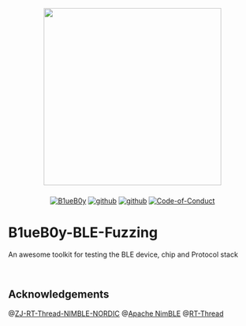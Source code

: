 <div align="center">
	<img border=0 src="https://github.com/Charmve/BLE-Security-Attack-Defence/raw/master/logo.jpg" width="360">
</div>
<h3 align="center"></h3>
<p align="center">
  <a href="https://github.com/Charmve/B1ueB0y-BLE-Fuzzing"><img src="https://img.shields.io/badge/👓-B1ueB0y-blue" alt="B1ueB0y"></a>
  <a href="https://github.com/Charmve/BLE-Security-Attack-Defence"><img src="https://img.shields.io/badge/BLE-Security-red" alt="github"></a>
  <a href="https://github.com/Charmve"><img src="https://img.shields.io/badge/GitHub-Charmve-gray" alt="github"></a>
  <a href="https://github.com/Charmve/B1ueB0y-BLE-Fuzzing/blob/main/LICENSE"><img src="https://img.shields.io/badge/Licence-MIT-green" alt="Code-of-Conduct"></a>
</p>

# B1ueB0y-BLE-Fuzzing
An awesome toolkit for testing the BLE device, chip and Protocol stack

<br>

## Acknowledgements

@[ZJ-RT-Thread-NIMBLE-NORDIC](https://github.com/ZJ-TEK/ZJ-RT-Thread-NIMBLE-NORDIC) @[Apache NimBLE](https://github.com/apache/mynewt-nimble) @[RT-Thread](https://github.com/RT-Thread/rt-thread) 
